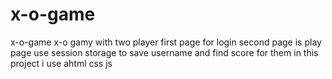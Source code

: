 
# x-o-game
 x-o-game
x-o gamy  with two player 
first page for login 
second page is play page 
use session storage to save username and find score for them 
in this project i use ahtml css js 
